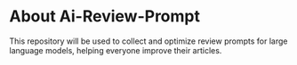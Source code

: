 # About Ai-Review-Prompt
This repository will be used to collect and optimize review prompts for large language models, helping everyone improve their articles.

# 
